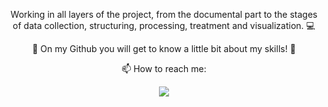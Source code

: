 
<p align='center'>  
Working in all layers of the project, from the documental part to the stages of data collection, structuring, processing, treatment and visualization. 💻
</p>



<p align='center'> 
  💙 On my Github you will get to know a little bit about my skills! 💙
 </p>


<p align='center'> 
  📫 How to reach me: 
</p>
  


<p align='center'> 
  <a href="https://www.linkedin.com/in/vitor-albuquerque-bsb/">
    <img src="https://img.shields.io/badge/linkedin-%230077B5.svg?&style=for-the-badge&logo=linkedin&logoColor=white" />
</p>
  
  

